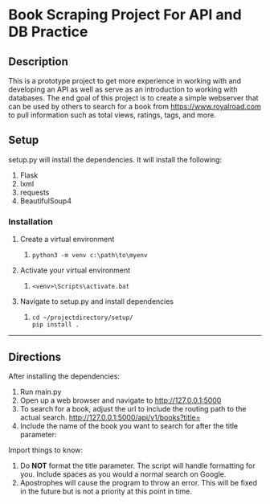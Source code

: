 # Book Scraping Project For API and DB Practice

## Description

This is a prototype project to get more experience in working with and developing
an API as well as serve as an introduction to working with databases. The end goal
of this project is to create a simple webserver that can be used by others to search 
for a book from https://www.royalroad.com to pull information such as total views, 
ratings, tags, and more.

## Setup

setup.py will install the dependencies. It will install the following:
1. Flask
2. lxml
3. requests
4. BeautifulSoup4

### Installation

1. Create a virtual environment 
   1. ```commandline
      python3 -m venv c:\path\to\myenv
      ```
      
2. Activate your virtual environment
   1. ```text
      <venv>\Scripts\activate.bat 
      ```

3. Navigate to setup.py and install dependencies
   1. ```commandline
      cd ~/projectdirectory/setup/
      pip install .
      ```


***

## Directions

After installing the dependencies:
1. Run main.py
2. Open up a web browser and navigate to http://127.0.0.1:5000 
3. To search for a book, adjust the url to include the routing path to the actual
search. http://127.0.0.1:5000/api/v1/books?title=
4. Include the name of the book you want to search for after the title parameter:


Import things to know:
1. Do **NOT** format the title parameter. The script will handle formatting for you.
Include spaces as you would a normal search on Google.
2. Apostrophes will cause the program to throw an error. This will be fixed in the
future but is not a priority at this point in time.
